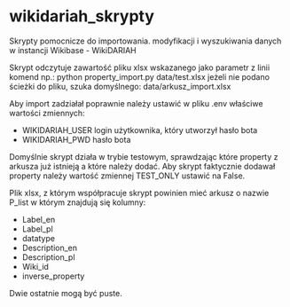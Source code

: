 # wikidariah_skrypty
Skrypty pomocnicze do importowania. modyfikacji i wyszukiwania danych w instancji Wikibase - WikiDARIAH 

Skrypt odczytuje zawartość pliku xlsx wskazanego jako parametr z linii komend np.:
python property_import.py data/test.xlsx
jeżeli nie podano ścieżki do pliku, szuka domyślnego: data/arkusz_import.xlsx

Aby import zadziałał poprawnie należy ustawić w pliku .env właściwe wartości zmiennych:
 - WIKIDARIAH_USER login użytkownika, który utworzył hasło bota
 - WIKIDARIAH_PWD hasło bota

Domyślnie skrypt działa w trybie testowym, sprawdzając które property z arkusza już istnieją
a które należy dodać. Aby skrypt faktycznie dodawał property należy wartość zmiennej TEST_ONLY ustawić na False.

Plik xlsx, z którym współpracuje skrypt powinien mieć arkusz o nazwie P_list w którym 
znajdują się kolumny:

- Label_en
- Label_pl
- datatype
- Description_en
- Description_pl
- Wiki_id
- inverse_property

Dwie ostatnie mogą być puste.
